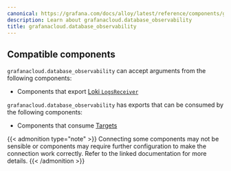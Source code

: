 ```yaml
---
canonical: https://grafana.com/docs/alloy/latest/reference/components/grafanacloud.database_observability/
description: Learn about grafanacloud.database_observability
title: grafanacloud.database_observability
---
```

<!-- START GENERATED COMPATIBLE COMPONENTS -->

## Compatible components

`grafanacloud.database_observability` can accept arguments from the following components:

- Components that export [Loki `LogsReceiver`](../../../compatibility/#loki-logsreceiver-exporters)

`grafanacloud.database_observability` has exports that can be consumed by the following components:

- Components that consume [Targets](../../../compatibility/#targets-consumers)

{{< admonition type="note" >}}
Connecting some components may not be sensible or components may require further configuration to make the connection work correctly.
Refer to the linked documentation for more details.
{{< /admonition >}}

<!-- END GENERATED COMPATIBLE COMPONENTS -->
